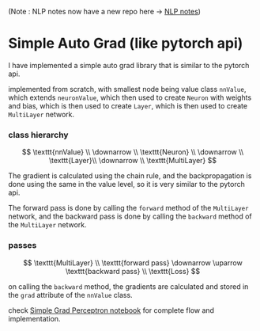 (Note : NLP notes now have a new repo here → [NLP notes](https://github.com/Mahanth-Maha/NLP-DS207/tree/main))

# Simple Auto Grad (like pytorch api)

I have implemented a simple auto grad library that is similar to the pytorch api.

implemented from scratch, with smallest node being value class $\texttt{nnValue}$, which extends $\texttt{neuronValue}$, which then used to create $\texttt{Neuron}$ with weights and bias, which is then used to create $\texttt{Layer}$, which is then used to create $\texttt{MultiLayer}$ network. 

### class hierarchy

$$
\texttt{nnValue} \\
\downarrow \\
\texttt{Neuron} \\
\downarrow \\
\texttt{Layer}\\ 
\downarrow \\
\texttt{MultiLayer}
$$

The gradient is calculated using the chain rule, and the backpropagation is done using the same in the value level, so it is very similar to the pytorch api. 

The forward pass is done by calling the $\texttt{forward}$ method of the $\texttt{MultiLayer}$ network, and the backward pass is done by calling the $\texttt{backward}$ method of the $\texttt{MultiLayer}$ network.

### passes 

$$
\texttt{MultiLayer} \\
\texttt{forward pass} \downarrow  \uparrow \texttt{backward pass} \\
\texttt{Loss}
$$


on calling the $\texttt{backward}$ method, the gradients are calculated and stored in the $\texttt{grad}$ attribute of the $\texttt{nnValue}$ class. 

check [Simple Grad Perceptron notebook](./simpleGradPerceptron.ipynb) for complete flow and implementation.